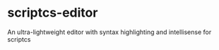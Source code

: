 scriptcs-editor
===============

An ultra-lightweight editor with syntax highlighting and intellisense for scriptcs
